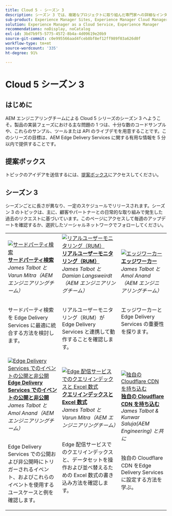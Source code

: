 ```yaml
---
title: Cloud 5 - シーズン 3
description: シーズン 3 では、複雑なプロジェクトに取り組んだ専門家への詳細なインタビューを通じて、AEM Edge Delivery Services について学習します。
sub-product: Experience Manager Sites, Experience Manager Cloud Manager, Experience Manager Assets
solution: Experience Manager as a Cloud Service, Experience Manager
recommendations: noDisplay, noCatalog
exl-id: 3bd7b9f5-5775-4572-8b4a-4d09619e20b9
source-git-commit: c0e995566aad4fceb8bf8ef12ff989f03a626d0f
workflow-type: tm+mt
source-wordcount: '335'
ht-degree: 91%

---
```


# Cloud 5 シーズン 3

## はじめに

AEM エンジニアリングチームによる Cloud 5 シリーズのシーズン 3 へようこそ。製品の実装フェーズにおける主な問題の 1 つは、十分な数のコードサンプルや、これらのサンプル、ツールまたは API のライブデモを用意することです。このシリーズの目標は、AEM Edge Delivery Services に関する有用な情報を 5 分以内で提供することです。

## 提案ボックス

トピックのアイデアを送信するには、[提案ボックス](https://forms.office.com/r/74P5Xz4UH0)にアクセスしてください。

## シーズン 3

シーズンごとに長さが異なり、一定のスケジュールでリリースされます。シーズン 3 のトピックは、主に、顧客やパートナーとの日常的な取り組みで発生した過去のリクエストに基づいています。このページにアクセスして毎週のアップデートを確認するか、選択したソーシャルネットワークでフォローしてください。

<table>
    <tr>
        <td>
            <a href="./season-3/cloud5-3rd-party-search.md">
                <img alt="サードパーティ検索" src="https://video.tv.adobe.com/v/3427040?format=jpeg"/>
            </a>
            <div>
                <a href="./season-3/cloud5-3rd-party-search.md">
                <strong>サードパーティ検索</strong></a>        
                <br/><em>James Talbot と Varun Mitra（AEM エンジニアリングチーム）</em>
            </div>
            <p>
                <br/>
                サードパーティ検索を Edge Delivery Services に最適に統合する方法を検討します。
            </p>
        </td>   
        <td>
            <a href="./season-3/cloud5-rum.md">
                <img alt="リアルユーザーモニタリング（RUM）" src="https://video.tv.adobe.com/v/3427495?format=jpeg"/>
            </a>
            <div>
                <a href="./season-3/cloud5-rum.md">
                <strong>リアルユーザーモニタリング（RUM）</strong></a>        
                <br/><em>James Talbot と Damian Langsweirdt（AEM エンジニアリングチーム）</em>
            </div>
            <p>
                <br/>
                リアルユーザーモニタリング（RUM）が Edge Delivery Services と連携して動作することを確認します。
            </p>
        </td>   
        <td>
            <a href="./season-3/cloud5-edge-workers.md">
                <img alt="エッジワーカー" src="https://video.tv.adobe.com/v/3427589?format=jpeg"/>
            </a>
            <div>
                <a href="./season-3/cloud5-edge-workers.md">
                <strong>エッジワーカー</strong></a>        
                <br/><em>James Talbot と Amol Anand（AEM エンジニアリングチーム）</em>
            </div>
            <p>
                <br/>
                エッジワーカーと Edge Delivery Services の重要性を探ります。
            </p>
        </td>   
    </tr>
    <tr>
        <td>
            <a href="./season-3/cloud5-publish-events.md">
                <img alt="Edge Delivery Services でのイベントの公開と非公開" src="https://video.tv.adobe.com/v/3427681?format=jpeg"/>
            </a>
            <div>
                <a href="./season-3/cloud5-publish-events.md">
                <strong>Edge Delivery Services でのイベントの公開と非公開</strong></a>        
                <br/><em>James Talbot と Amol Anand（AEM エンジニアリングチーム）</em>
            </div>
            <p>
                <br/>
                Edge Delivery Services での公開および非公開時にトリガーされるイベント、およびこれらのイベントを使用するユースケースと例を確認します。
            </p>
        </td>  
        <td>
            <a href="./season-3/cloud5-query-indexes.md">
                <img alt="Edge 配信サービスでのクエリインデックスと Excel 数式" src="https://video.tv.adobe.com/v/3427787?format=jpeg"/>
            </a>
            <div>
                <a href="./season-3/cloud5-query-indexes.md">
                <strong>クエリインデックスと Excel 数式 </strong></a>        
                <br/><em>James Talbot と Varun Mitra（AEM エンジニアリングチーム）</em>
            </div>
            <p>
                <br/>
               Edge 配信サービスでのクエリインデックスと、データセットを操作および並べ替えるための Excel 数式の書き込み方法を確認します。
            </p>
        </td>  
        <td>
            <a href="./season-3/cloud5-byo-cloudflare-cdn.md">
                <img alt="独自の Cloudflare CDN を持ち込む" src="https://video.tv.adobe.com/v/3428100?format=jpeg"/>
            </a>
            <div>
                <a href="./season-3/cloud5-byo-cloudflare-cdn.md">
                <strong>独自の Cloudflare CDN を持ち込む</strong></a>        
                <br/><em>James Talbot &amp; Kunwar Saluja(AEM Engineering) と共に</em>
            </div>
            <p>
                <br/>
                独自の Cloudflare CDN をEdge Delivery Servicesに設定する方法を学ぶ。
            </p>
        </td>           
    </tr>  
</table>

